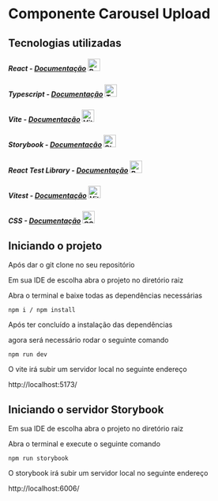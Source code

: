 # Componente Carousel Upload

## Tecnologias utilizadas

##### React - [Documentação](https://react.dev/learn) <img src="https://cdn.iconscout.com/icon/free/png-256/free-react-1-282599.png" alt="React" width="25"/>

##### Typescript - [Documentação](https://www.typescriptlang.org/docs/) <img src="https://upload.wikimedia.org/wikipedia/commons/thumb/4/4c/Typescript_logo_2020.svg/2048px-Typescript_logo_2020.svg.png" alt="Typescript" width="25"/>

##### Vite - [Documentação](https://vitejs.dev/guide/) <img src="https://pt.vitejs.dev/logo.svg" alt="Vite" width="25"/>

##### Storybook - [Documentação](https://storybook.js.org/docs/get-started/install) <img src="https://avatars.githubusercontent.com/u/22632046?s=200&v=4" alt="Storybook" width="25"/>

##### React Test Library - [Documentação](https://testing-library.com/docs/) <img src="https://testing-library.com/img/octopus-128x128.png" alt="React Test Library" width="25"/>

##### Vitest - [Documentação](https://vitest.dev/guide/) <img src="https://user-images.githubusercontent.com/11247099/145112184-a9ff6727-661c-439d-9ada-963124a281f7.png" alt="Vitest" width="25"/>

##### CSS - [Documentação](https://developer.mozilla.org/en-US/docs/Web/CSS) <img src="https://upload.wikimedia.org/wikipedia/commons/thumb/6/62/CSS3_logo.svg/800px-CSS3_logo.svg.png" alt="CSS" width="25"/>

## Iniciando o projeto

Após dar o git clone no seu repositório

Em sua IDE de escolha abra o projeto no diretório raiz

Abra o terminal e baixe todas as dependências necessárias

```
npm i / npm install
```

Após ter concluído a instalação das dependências

agora será necessário rodar o seguinte comando

```
npm run dev
```

O vite irá subir um servidor local no seguinte endereço

http://localhost:5173/

## Iniciando o servidor Storybook

Em sua IDE de escolha abra o projeto no diretório raiz

Abra o terminal e execute o seguinte comando

```
npm run storybook
```

O storybook irá subir um servidor local no seguinte endereço

http://localhost:6006/